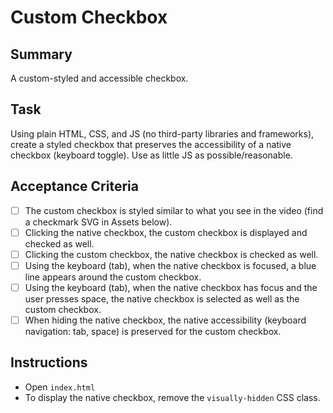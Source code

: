 # Custom Checkbox

## Summary

A custom-styled and accessible checkbox.

## Task

Using plain HTML, CSS, and JS (no third-party libraries and frameworks), create a styled checkbox that preserves the accessibility of a native checkbox (keyboard toggle). Use as little JS as possible/reasonable.

## Acceptance Criteria

- [ ] The custom checkbox is styled similar to what you see in the video (find a checkmark SVG in Assets below).
- [ ]  Clicking the native checkbox, the custom checkbox is displayed and checked as well.
- [ ]  Clicking the custom checkbox, the native checkbox is checked as well.
- [ ]  Using the keyboard (tab), when the native checkbox is focused, a blue line appears around the custom checkbox.
- [ ]  Using the keyboard (tab), when the native checkbox has focus and the user presses space, the native checkbox is selected as well as the custom checkbox.
- [ ]  When hiding the native checkbox, the native accessibility (keyboard navigation: tab, space) is preserved for the custom checkbox.

## Instructions

- Open `index.html`
- To display the native checkbox, remove the `visually-hidden` CSS class.
